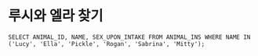 # 루시와 엘라 찾기

```mysql
SELECT ANIMAL_ID, NAME, SEX_UPON_INTAKE FROM ANIMAL_INS WHERE NAME IN ('Lucy', 'Ella', 'Pickle', 'Rogan', 'Sabrina', 'Mitty');
```

